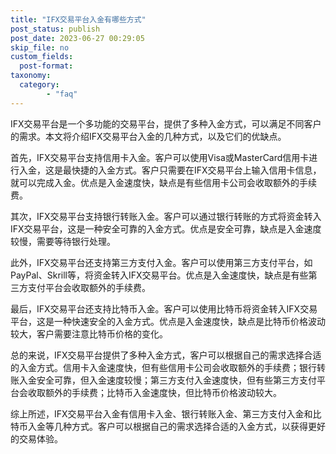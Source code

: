 ```yaml
---
title: "IFX交易平台入金有哪些方式"
post_status: publish
post_date: 2023-06-27 00:29:05
skip_file: no
custom_fields: 
  post-format: 
taxonomy:
  category:
        - "faq"
---
```


IFX交易平台是一个多功能的交易平台，提供了多种入金方式，可以满足不同客户的需求。本文将介绍IFX交易平台入金的几种方式，以及它们的优缺点。

首先，IFX交易平台支持信用卡入金。客户可以使用Visa或MasterCard信用卡进行入金，这是最快捷的入金方式。客户只需要在IFX交易平台上输入信用卡信息，就可以完成入金。优点是入金速度快，缺点是有些信用卡公司会收取额外的手续费。

其次，IFX交易平台支持银行转账入金。客户可以通过银行转账的方式将资金转入IFX交易平台，这是一种安全可靠的入金方式。优点是安全可靠，缺点是入金速度较慢，需要等待银行处理。

此外，IFX交易平台还支持第三方支付入金。客户可以使用第三方支付平台，如PayPal、Skrill等，将资金转入IFX交易平台。优点是入金速度快，缺点是有些第三方支付平台会收取额外的手续费。

最后，IFX交易平台还支持比特币入金。客户可以使用比特币将资金转入IFX交易平台，这是一种快速安全的入金方式。优点是入金速度快，缺点是比特币价格波动较大，客户需要注意比特币价格的变化。

总的来说，IFX交易平台提供了多种入金方式，客户可以根据自己的需求选择合适的入金方式。信用卡入金速度快，但有些信用卡公司会收取额外的手续费；银行转账入金安全可靠，但入金速度较慢；第三方支付入金速度快，但有些第三方支付平台会收取额外的手续费；比特币入金速度快，但比特币价格波动较大。

综上所述，IFX交易平台入金有信用卡入金、银行转账入金、第三方支付入金和比特币入金等几种方式。客户可以根据自己的需求选择合适的入金方式，以获得更好的交易体验。
